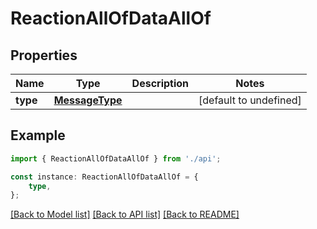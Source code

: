 # ReactionAllOfDataAllOf


## Properties

Name | Type | Description | Notes
------------ | ------------- | ------------- | -------------
**type** | [**MessageType**](MessageType.md) |  | [default to undefined]

## Example

```typescript
import { ReactionAllOfDataAllOf } from './api';

const instance: ReactionAllOfDataAllOf = {
    type,
};
```

[[Back to Model list]](../README.md#documentation-for-models) [[Back to API list]](../README.md#documentation-for-api-endpoints) [[Back to README]](../README.md)
